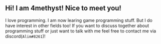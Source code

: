 ## Hi! I am 4methyst! Nice to meet you!

I love programming. I am now learing game programming stuff. But I do have interest in other fields too! If you want to discuss together about programming stuff or just want to talk with me feel free to contact me via discord(`Alim#8261`)! 

<!--
**4methyst/4methyst** is a ✨ _special_ ✨ repository because its `README.md` (this file) appears on your GitHub profile.

Here are some ideas to get you started:

- 🔭 I’m currently working on ...
- 🌱 I’m currently learning ...
- 👯 I’m looking to collaborate on ...
- 🤔 I’m looking for help with ...
- 💬 Ask me about ...
- 📫 How to reach me: ...
- 😄 Pronouns: ...
- ⚡ Fun fact: ...
-->

